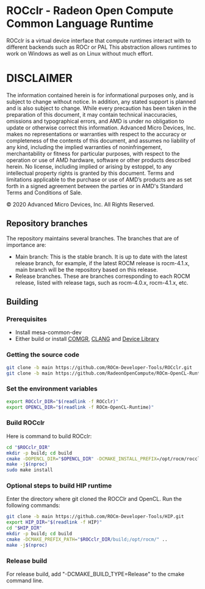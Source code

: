 # ROCclr - Radeon Open Compute Common Language Runtime
ROCclr is a virtual device interface that compute runtimes interact with to different backends such as ROCr or PAL
This abstraction allows runtimes to work on Windows as well as on Linux without much effort.

# DISCLAIMER

The information contained herein is for informational purposes only, and is subject to change without notice. In addition, any stated support is planned and is also subject to change. While every precaution has been taken in the preparation of this document, it may contain technical inaccuracies, omissions and typographical errors, and AMD is under no obligation to update or otherwise correct this information. Advanced Micro Devices, Inc. makes no representations or warranties with respect to the accuracy or completeness of the contents of this document, and assumes no liability of any kind, including the implied warranties of noninfringement, merchantability or fitness for particular purposes, with respect to the operation or use of AMD hardware, software or other products described herein. No license, including implied or arising by estoppel, to any intellectual property rights is granted by this document. Terms and limitations applicable to the purchase or use of AMD’s products are as set forth in a signed agreement between the parties or in AMD's Standard Terms and Conditions of Sale.

© 2020 Advanced Micro Devices, Inc. All Rights Reserved.

## Repository branches
The repository maintains several branches. The branches that are of importance are:

- Main branch: This is the stable branch. It is up to date with the latest release branch, for example, if the latest ROCM release is rocm-4.1.x, main branch will be the repository based on this release.
- Release branches. These are branches corresponding to each ROCM release, listed with release tags, such as rocm-4.0.x, rocm-4.1.x, etc.

## Building

### Prerequisites

-   Install mesa-common-dev
-   Either build or install [COMGR](https://github.com/RadeonOpenCompute/ROCm-CompilerSupport), [CLANG](https://github.com/RadeonOpenCompute/llvm-project) and [Device Library](https://github.com/RadeonOpenCompute/ROCm-Device-Libs)

### Getting the source code

```bash
git clone -b main https://github.com/ROCm-Developer-Tools/ROCclr.git
git clone -b main https://github.com/RadeonOpenCompute/ROCm-OpenCL-Runtime.git
```

### Set the environment variables

```bash
export ROCclr_DIR="$(readlink -f ROCclr)"
export OPENCL_DIR="$(readlink -f ROCm-OpenCL-Runtime)"
```

### Build ROCclr
Here is command to build ROCclr:

```bash
cd "$ROCclr_DIR"
mkdir -p build; cd build
cmake -DOPENCL_DIR="$OPENCL_DIR" -DCMAKE_INSTALL_PREFIX=/opt/rocm/rocclr ..
make -j$(nproc)
sudo make install
```

### Optional steps to build HIP runtime
Enter the directory where git cloned the ROCClr and OpenCL. Run the following commands:

```bash
git clone -b main https://github.com/ROCm-Developer-Tools/HIP.git
export HIP_DIR="$(readlink -f HIP)"
cd "$HIP_DIR"
mkdir -p build; cd build
cmake -DCMAKE_PREFIX_PATH="$ROCclr_DIR/build;/opt/rocm/" ..
make -j$(nproc)
```

### Release build
For release build, add "-DCMAKE_BUILD_TYPE=Release" to the cmake command line.

